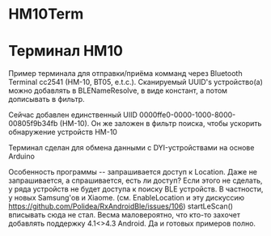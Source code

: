 # HM10Term
Терминал HM10
=============
Пример терминала для отправки/приёма комманд через Bluetooth Terminal cc2541 (HM-10, BT05, e.t.c.).
Сканируемый UUID's устройство(а) можно добавлять в BLENameResolve, в виде констант, а потом дописывать
в фильтр.

Сейчас добавлен единственный UIID 0000ffe0-0000-1000-8000-00805f9b34fb (HM-10). Он же заложен в фильтр поиска, чтобы ускорить обнаружение устройств HM-10

Терминал сделан для обмена данными с DYI-устройствами на основе Arduino

Особенность программы -- запрашивается доступ к Location. Даже не запрашивается, а спрашивается,
 есть ли доступ? Если этого не сделать, у ряда устройств не будет доступа к поиску BLE устройств.
 В частности, у новых Samsung'ов и Xiaome. (см. EnableLocation и эту дискуссию https://github.com/Polidea/RxAndroidBle/issues/106)
startLeScan() вписывать сюда не стал. Весма маловероятно, что кто-то захочет добавлять поддержку 4.1<>4.3 Android. 
Да и готовых примеров полно.
